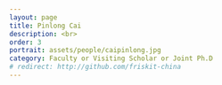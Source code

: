 ```yaml
---
layout: page
title: Pinlong Cai
description: <br>
order: 3
portrait: assets/people/caipinlong.jpg
category: Faculty or Visiting Scholar or Joint Ph.D
# redirect: http://github.com/friskit-china
---
```


